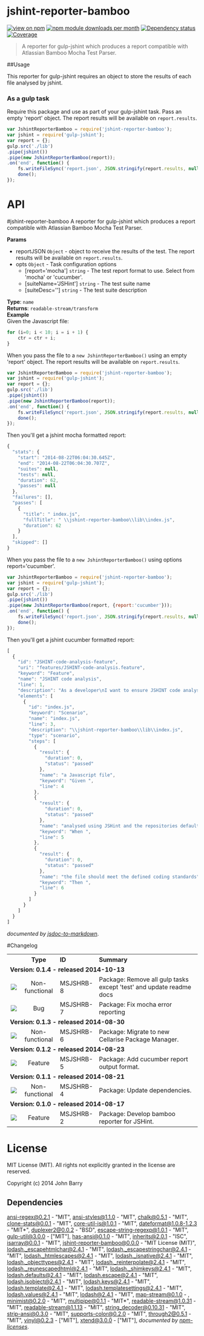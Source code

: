 # jshint-reporter-bamboo
[![view on npm](http://img.shields.io/npm/v/jshint-reporter-bamboo.svg?style=flat)](https://www.npmjs.org/package/jshint-reporter-bamboo)
[![npm module downloads per month](http://img.shields.io/npm/dm/jshint-reporter-bamboo.svg?style=flat)](https://www.npmjs.org/package/jshint-reporter-bamboo)
[![Dependency status](https://david-dm.org/Cellarise/jshint-reporter-bamboo.svg?style=flat)](https://david-dm.org/Cellarise/jshint-reporter-bamboo)
[![Coverage](https://img.shields.io/badge/coverage-96%25_skipped:0%25-green.svg?style=flat)](https://www.npmjs.org/package/jshint-reporter-bamboo)

> A reporter for gulp-jshint which produces a report compatible with Atlassian Bamboo Mocha Test Parser.


##Usage 

This reporter for gulp-jshint requires an object to store the results of each file analysed by jshint.

### As a gulp task

Require this package and use as part of your gulp-jshint task. Pass an empty 'report' object. The report results will be available on `report.results`.

```js
var JshintReporterBamboo = require('jshint-reporter-bamboo');
var jshint = require('gulp-jshint');
var report = {};
gulp.src('./lib')
.pipe(jshint())
.pipe(new JshintReporterBamboo(report));
.on('end', function() {
    fs.writeFileSync('report.json', JSON.stringify(report.results, null, 2), 'utf-8');
    done();
});
```



# API
<a name="module_jshint-reporter-bamboo"></a>
#jshint-reporter-bamboo
A reporter for gulp-jshint which produces a report compatible with Atlassian Bamboo Mocha Test Parser.

**Params**

- reportJSON `Object` - object to receive the results of the test.  The report results will be available on `report.results`.  
- opts `Object` - Task configuration options  
  - \[report='mocha'\] `string` - The test report format to use.  Select from 'mocha' or 'cucumber'.  
  - \[suiteName='JSHint'\] `string` - The test suite name  
  - \[suiteDesc=''\] `string` - The test suite description  

**Type**: `name`  
**Returns**: `readable-stream/transform`  
**Example**  
Given the Javascript file:

```js
for (i=0; i < 10; i = i + 1) {
    ctr = ctr + i;
}
```

When you pass the file to a `new JshintReporterBamboo()` using an empty 'report' object.  The report results will be available on `report.results`.

```js
var JshintReporterBamboo = require('jshint-reporter-bamboo');
var jshint = require('gulp-jshint');
var report = {};
gulp.src('./lib')
.pipe(jshint())
.pipe(new JshintReporterBamboo(report));
.on('end', function() {
    fs.writeFileSync('report.json', JSON.stringify(report.results, null, 2), 'utf-8');
    done();
});
```

Then you'll get a jshint mocha formatted report:

```js
{
  "stats": {
    "start": "2014-08-22T06:04:30.645Z",
    "end": "2014-08-22T06:04:30.707Z",
    "suites": null,
    "tests": null,
    "duration": 62,
    "passes": null
  },
  "failures": [],
  "passes": [
    {
      "title": " index.js",
      "fullTitle": " \\jshint-reporter-bamboo\\lib\\index.js",
      "duration": 62
    }
  ],
  "skipped": []
}
```

When you pass the file to a `new JshintReporterBamboo()` using options report='cucumber'.

```js
var JshintReporterBamboo = require('jshint-reporter-bamboo');
var jshint = require('gulp-jshint');
var report = {};
gulp.src('./lib')
.pipe(jshint())
.pipe(new JshintReporterBamboo(report, {report:'cucumber'}));
.on('end', function() {
    fs.writeFileSync('report.json', JSON.stringify(report.results, null, 2), 'utf-8');
    done();
});
```

Then you'll get a jshint cucumber formatted report:

```js
[
  {
    "id": "JSHINT-code-analysis-feature",
    "uri": "features/JSHINT-code-analysis.feature",
    "keyword": "Feature",
    "name": "JSHINT code analysis",
    "line": 1,
    "description": "As a developer\nI want to ensure JSHINT code analysis standards are met\nSo that my code is conformant with technical standards designed to ensure consistency and readability",
    "elements": [
      {
        "id": "index.js",
        "keyword": "Scenario",
        "name": "index.js",
        "line": 3,
        "description": "\\jshint-reporter-bamboo\\lib\\index.js",
        "type": "scenario",
        "steps": [
          {
            "result": {
              "duration": 0,
              "status": "passed"
            },
            "name": "a Javascript file",
            "keyword": "Given ",
            "line": 4
          },
          {
            "result": {
              "duration": 0,
              "status": "passed"
            },
            "name": "analysed using JSHint and the repositories default JSHint configuration file",
            "keyword": "When ",
            "line": 5
          },
          {
            "result": {
              "duration": 0,
              "status": "passed"
            },
            "name": "the file should meet the defined coding standards",
            "keyword": "Then ",
            "line": 6
          }
        ]
      }
    ]
  }
]
```


*documented by [jsdoc-to-markdown](https://github.com/75lb/jsdoc-to-markdown)*.


#Changelog

<table style="width:100%;border-spacing:0px;border-collapse:collapse;margin:0px;padding:0px;border-width:0px;">
   <tr>
    <th style="width:20px;text-align:center;"></th>
    <th style="width:80px;text-align:center;">Type</th> 
    <th style="width:80px;text-align:left;">ID</th>
    <th style="text-align:left;">Summary</th>
   </tr>

  <tr>
    <td colspan=4><strong>Version: 0.1.4 - released 2014-10-13</strong></td>
   </tr>

  <tr>
    <td style="width:20px;text-align:center;"><img src='https://jira.cellarise.com/secure/viewavatar?size=xsmall&amp;avatarId=10419&amp;avatarType=issuetype'/></td> 
    <td style="width:80px;text-align:center;">Non-functional</td> 
    <td style="width:80px;text-align:left;">MSJSHRB-8</td>
    <td>Package: Remove all gulp tasks except &#39;test&#39; and update readme docs</td>
   </tr>

  <tr>
    <td style="width:20px;text-align:center;"><img src='https://jira.cellarise.com/secure/viewavatar?size=xsmall&amp;avatarId=10403&amp;avatarType=issuetype'/></td> 
    <td style="width:80px;text-align:center;">Bug</td> 
    <td style="width:80px;text-align:left;">MSJSHRB-7</td>
    <td>Package: Fix mocha error reporting</td>
   </tr>


  <tr>
    <td colspan=4><strong>Version: 0.1.3 - released 2014-08-30</strong></td>
   </tr>

  <tr>
    <td style="width:20px;text-align:center;"><img src='https://jira.cellarise.com/secure/viewavatar?size=xsmall&amp;avatarId=10419&amp;avatarType=issuetype'/></td> 
    <td style="width:80px;text-align:center;">Non-functional</td> 
    <td style="width:80px;text-align:left;">MSJSHRB-6</td>
    <td>Package: Migrate to new Cellarise Package Manager.</td>
   </tr>


  <tr>
    <td colspan=4><strong>Version: 0.1.2 - released 2014-08-23</strong></td>
   </tr>

  <tr>
    <td style="width:20px;text-align:center;"><img src='https://jira.cellarise.com/secure/viewavatar?size=xsmall&amp;avatarId=10411&amp;avatarType=issuetype'/></td> 
    <td style="width:80px;text-align:center;">Feature</td> 
    <td style="width:80px;text-align:left;">MSJSHRB-5</td>
    <td>Package: Add cucumber report output format.</td>
   </tr>


  <tr>
    <td colspan=4><strong>Version: 0.1.1 - released 2014-08-21</strong></td>
   </tr>

  <tr>
    <td style="width:20px;text-align:center;"><img src='https://jira.cellarise.com/secure/viewavatar?size=xsmall&amp;avatarId=10419&amp;avatarType=issuetype'/></td> 
    <td style="width:80px;text-align:center;">Non-functional</td> 
    <td style="width:80px;text-align:left;">MSJSHRB-4</td>
    <td>Package: Update dependencies.</td>
   </tr>


  <tr>
    <td colspan=4><strong>Version: 0.1.0 - released 2014-08-17</strong></td>
   </tr>

  <tr>
    <td style="width:20px;text-align:center;"><img src='https://jira.cellarise.com/secure/viewavatar?size=xsmall&amp;avatarId=10411&amp;avatarType=issuetype'/></td> 
    <td style="width:80px;text-align:center;">Feature</td> 
    <td style="width:80px;text-align:left;">MSJSHRB-2</td>
    <td>Package: Develop bamboo reporter for JSHint.</td>
   </tr>


</table>



# License

MIT License (MIT). All rights not explicitly granted in the license are reserved.

Copyright (c) 2014 John Barry

## Dependencies
[ansi-regex@0.2.1](&quot;https://github.com/sindresorhus/ansi-regex&quot;) - &quot;MIT&quot;, [ansi-styles@1.1.0](&quot;https://github.com/sindresorhus/ansi-styles&quot;) - &quot;MIT&quot;, [chalk@0.5.1](&quot;https://github.com/sindresorhus/chalk&quot;) - &quot;MIT&quot;, [clone-stats@0.0.1](&quot;https://github.com/hughsk/clone-stats&quot;) - &quot;MIT&quot;, [core-util-is@1.0.1](&quot;https://github.com/isaacs/core-util-is&quot;) - &quot;MIT&quot;, [dateformat@1.0.8-1.2.3](&quot;https://github.com/felixge/node-dateformat&quot;) - &quot;MIT*&quot;, [duplexer2@0.0.2](&quot;https://github.com/deoxxa/duplexer2&quot;) - &quot;BSD&quot;, [escape-string-regexp@1.0.1](&quot;https://github.com/sindresorhus/escape-string-regexp&quot;) - &quot;MIT&quot;, [gulp-util@3.0.0](&quot;https://github.com/wearefractal/gulp-util&quot;) - [&quot;MIT&quot;], [has-ansi@0.1.0](&quot;https://github.com/sindresorhus/has-ansi&quot;) - &quot;MIT&quot;, [inherits@2.0.1](&quot;https://github.com/isaacs/inherits&quot;) - &quot;ISC&quot;, [isarray@0.0.1](&quot;https://github.com/juliangruber/isarray&quot;) - &quot;MIT&quot;, [jshint-reporter-bamboo@0.0.0](&quot;https://github.com/Cellarise/jshint-reporter-bamboo&quot;) - &quot;MIT License (MIT)&quot;, [lodash._escapehtmlchar@2.4.1](&quot;https://github.com/lodash/lodash-cli&quot;) - &quot;MIT&quot;, [lodash._escapestringchar@2.4.1](&quot;https://github.com/lodash/lodash-cli&quot;) - &quot;MIT&quot;, [lodash._htmlescapes@2.4.1](&quot;https://github.com/lodash/lodash-cli&quot;) - &quot;MIT&quot;, [lodash._isnative@2.4.1](&quot;https://github.com/lodash/lodash-cli&quot;) - &quot;MIT&quot;, [lodash._objecttypes@2.4.1](&quot;https://github.com/lodash/lodash-cli&quot;) - &quot;MIT&quot;, [lodash._reinterpolate@2.4.1](&quot;https://github.com/lodash/lodash-cli&quot;) - &quot;MIT&quot;, [lodash._reunescapedhtml@2.4.1](&quot;https://github.com/lodash/lodash-cli&quot;) - &quot;MIT&quot;, [lodash._shimkeys@2.4.1](&quot;https://github.com/lodash/lodash-cli&quot;) - &quot;MIT&quot;, [lodash.defaults@2.4.1](&quot;https://github.com/lodash/lodash-cli&quot;) - &quot;MIT&quot;, [lodash.escape@2.4.1](&quot;https://github.com/lodash/lodash-cli&quot;) - &quot;MIT&quot;, [lodash.isobject@2.4.1](&quot;https://github.com/lodash/lodash-cli&quot;) - &quot;MIT&quot;, [lodash.keys@2.4.1](&quot;https://github.com/lodash/lodash-cli&quot;) - &quot;MIT&quot;, [lodash.template@2.4.1](&quot;https://github.com/lodash/lodash-cli&quot;) - &quot;MIT&quot;, [lodash.templatesettings@2.4.1](&quot;https://github.com/lodash/lodash-cli&quot;) - &quot;MIT&quot;, [lodash.values@2.4.1](&quot;https://github.com/lodash/lodash-cli&quot;) - &quot;MIT&quot;, [lodash@2.4.1](&quot;https://github.com/lodash/lodash&quot;) - &quot;MIT&quot;, [map-stream@0.1.0](&quot;https://github.com/dominictarr/map-stream&quot;) - , [minimist@0.2.0](&quot;https://github.com/substack/minimist&quot;) - &quot;MIT&quot;, [multipipe@0.1.1](&quot;https://github.com/segmentio/multipipe&quot;) - &quot;MIT*&quot;, [readable-stream@1.0.31](&quot;https://github.com/isaacs/readable-stream&quot;) - &quot;MIT&quot;, [readable-stream@1.1.13](&quot;https://github.com/isaacs/readable-stream&quot;) - &quot;MIT&quot;, [string_decoder@0.10.31](&quot;https://github.com/rvagg/string_decoder&quot;) - &quot;MIT&quot;, [strip-ansi@0.3.0](&quot;https://github.com/sindresorhus/strip-ansi&quot;) - &quot;MIT&quot;, [supports-color@0.2.0](&quot;https://github.com/sindresorhus/supports-color&quot;) - &quot;MIT&quot;, [through2@0.5.1](&quot;https://github.com/rvagg/through2&quot;) - &quot;MIT&quot;, [vinyl@0.2.3](&quot;https://github.com/wearefractal/vinyl&quot;) - [&quot;MIT&quot;], [xtend@3.0.0](&quot;https://github.com/Raynos/xtend&quot;) - [&quot;MIT&quot;], 
*documented by [npm-licenses](http://github.com/AceMetrix/npm-license.git)*.